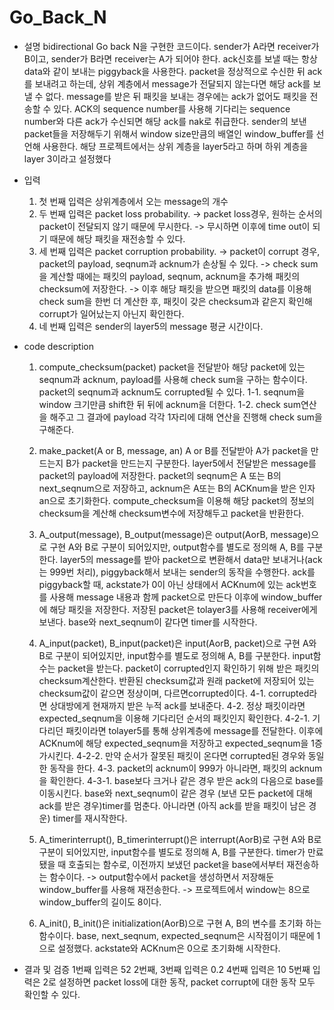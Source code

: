 # Go_Back_N

- 설명
  bidirectional Go back N을 구현한 코드이다.
  sender가 A라면 receiver가 B이고, sender가 B라면 receiver는 A가 되어야 한다.
  ack신호를 보낼 때는 항상 data와 같이 보내는 piggyback을 사용한다.
  packet을 정상적으로 수신한 뒤 ack를 보내려고 하는데, 상위 계층에서 message가 전달되지 않는다면 해당 ack를 보낼 수 없다.
  message를 받은 뒤 패킷을 보내는 경우에는 ack가 없어도 패킷을 전송할 수 있다.
  ACK의 sequence number를 사용해 기다리는 sequence number와 다른 ack가 수신되면 해당 ack를 nak로 취급한다.
  sender의 보낸 packet들을 저장해두기 위해서 window size만큼의 배열인 window_buffer를 선언해 사용한다.
  해당 프로젝트에서는 상위 계층을 layer5라고 하며 하위 계층을 layer 3이라고 설정했다
  
  
- 입력
  1. 첫 번째 입력은 상위계층에서 오는 message의 개수
  2. 두 번째 입력은 packet loss probability.
    -> packet loss경우, 원하는 순서의 packet이 전달되지 않기 때문에 무시한다.
    -> 무시하면 이후에 time out이 되기 때문에 해당 패킷을 재전송할 수 있다.
  3. 세 번째 입력은 packet corruption probability.
    -> packet이 corrupt 경우, packet의 payload, seqnum과 acknum가 손상될 수 있다.
    -> check sum을 계산할 때에는 패킷의 payload, seqnum, acknum을 추가해 패킷의 checksum에 저장한다. 
    -> 이후 해당 패킷을 받으면 패킷의 data를 이용해 check sum을 한번 더 계산한 후, 패킷이 갖은 checksum과 같은지 확인해
       corrupt가 일어났는지 아닌지 확인한다.
  4. 네 번째 입력은 sender의 layer5의 message 평균 시간이다.
  
- code description
  1. compute_checksum(packet)
    packet을 전달받아 해당 packet에 있는 seqnum과 acknum, payload를 사용해 check sum을 구하는 함수이다.
    packet의 seqnum과 acknum도 corrupted될 수 있다.
    1-1. seqnum을 window 크기만큼 shift한 뒤 뒤에 acknum을 더한다.
    1-2. check sum연산을 해주고 그 결과에 payload 각각 1자리에 대해 연산을 진행해 check sum을 구해준다.
    
  2. make_packet(A or B, message, an)
    A or B를 전달받아 A가 packet을 만드는지 B가 packet을 만드는지 구분한다.
    layer5에서 전달받은 message를 packet의 payload에 저장한다.
    packet의 seqnum은 A 또는 B의 next_seqnum으로 저장하고, acknum은 A또는 B의 ACKnum을 받은 인자 an으로 초기화한다.
    compute_checksum을 이용해 해당 packet의 정보의 checksum을 계산해 checksum변수에 저장해두고 packet을 반환한다.
    
  3. A_output(message), B_output(message)은 output(AorB, message)으로 구현
    A와 B로 구분이 되어있지만, output함수를 별도로 정의해 A, B를 구분한다.
    layer5의 message를 받아 packet으로 변환해서 data만 보내거나(ack는 999번 처리), piggyback해서 보내는 sender의 동작을 수행한다.
    ack를 piggyback할 때, ackstate가 0이 아닌 상태에서 ACKnum에 있는 ack번호를 사용해 message 내용과 함께 packet으로 만든다
    이후에 window_buffer에 해당 패킷을 저장한다.
    저장된 packet은 tolayer3를 사용해 receiver에게 보낸다.
    base와 next_seqnum이 같다면 timer를 시작한다.
  
  4. A_input(packet), B_input(packet)은 input(AorB, packet)으로 구현
    A와 B로 구분이 되어있지만, input함수를 별도로 정의해 A, B를 구분한다.
    input함수는 packet을 받는다.
    packet이 corrupted인지 확인하기 위해 받은 패킷의 checksum계산한다.
    반환된 checksum값과 원래 packet에 저장되어 있는 checksum값이 같으면 정상이며, 다르면corrupted이다.
    4-1. corrupted라면 상대방에게 현재까지 받은 누적 ack를 보내준다.
    4-2. 정상 패킷이라면 expected_seqnum을 이용해 기다리던 순서의 패킷인지 확인한다.
      4-2-1. 기다리던 패킷이라면 tolayer5를 통해 상위계층에 message를 전달한다.
             이후에 ACKnum에 해당 expected_seqnum을 저장하고 expected_seqnum을 1증가시킨다.
      4-2-2. 만약 순서가 잘못된 패킷이 온다면 corrupted된 경우와 동일한 동작을 한다.
    4-3. packet의 acknum이 999가 아니라면, 패킷의 acknum을 확인한다.
      4-3-1. base보다 크거나 같은 경우
             받은 ack의 다음으로 base를 이동시킨다.
                base와 next_seqnum이 같은 경우 (보낸 모든 packet에 대해 ack를 받은 경우)timer를 멈춘다. 
                아니라면 (아직 ack를 받을 패킷이 남은 경운) timer를 재시작한다. 
    
  5.  A_timerinterrupt(), B_timerinterrupt()은 interrupt(AorB)로 구현
    A와 B로 구분이 되어있지만, input함수를 별도로 정의해 A, B를 구분한다.
    timer가 만료됐을 때 호출되는 함수로, 이전까지 보냈던 packet을 base에서부터 재전송하는 함수이다.
    -> output함수에서 packet을 생성하면서 저장해둔 window_buffer를 사용해 재전송한다.
    -> 프로젝트에서 window는 8으로 window_buffer의 길이도 8이다. 
    
  6. A_init(), B_init()은 initialization(AorB)으로 구현
    A, B의 변수를 초기화 하는 함수이다.
    base, next_seqnum, expected_seqnum은 시작점이기 때문에 1으로 설정했다.
    ackstate와 ACKnum은 0으로 초기화해 시작한다.
    
    
 - 결과 및 검증
  1번째 입력은 52
  2번째, 3번째 입력은 0.2
  4번째 입력은 10
  5번째 입력은 2로 설정하면
  packet loss에 대한 동작, packet corrupt에 대한 동작 모두 확인할 수 있다.
  
  
  
